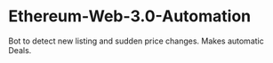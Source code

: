 # Ethereum-Web-3.0-Automation
Bot to detect new listing and sudden price changes. Makes automatic Deals. 
